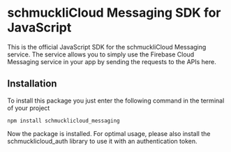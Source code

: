 # schmuckliCloud Messaging SDK for JavaScript
This is the official JavaScript SDK for the schmuckliCloud Messaging service. The service allows you to simply use the Firebase Cloud Messaging service in your app by sending the requests to the APIs here.

## Installation
To install this package you just enter the following command in the terminal of your project

```
npm install schmucklicloud_messaging
```

Now the package is installed. For optimal usage, please also install the schmucklicloud_auth library to use it with an authentication token.